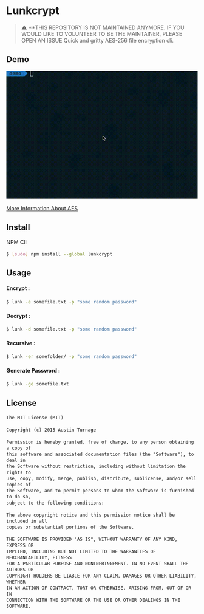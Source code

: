 # Lunkcrypt
> :warning: **THIS REPOSITORY IS NOT MAINTAINED ANYMORE. IF YOU WOULD LIKE TO VOLUNTEER TO BE THE MAINTAINER, PLEASE OPEN AN ISSUE
> Quick and gritty AES-256 file encryption cli.

## Demo
![Demo](https://raw.githubusercontent.com/wookiecooking/lunkcrypt/master/demo.gif)

[More Information About AES](http://en.wikipedia.org/wiki/Advanced_Encryption_Standard)

## Install

NPM Cli
```sh
$ [sudo] npm install --global lunkcrypt
```

## Usage

#### Encrypt :
```sh
$ lunk -e somefile.txt -p "some random password"
```

#### Decrypt :
```sh
$ lunk -d somefile.txt -p "some random password"
```

#### Recursive :
```sh
$ lunk -er somefolder/ -p "some random password"
```

#### Generate Password :
```sh
$ lunk -ge somefile.txt
```

## License

```
The MIT License (MIT)

Copyright (c) 2015 Austin Turnage

Permission is hereby granted, free of charge, to any person obtaining a copy of
this software and associated documentation files (the "Software"), to deal in
the Software without restriction, including without limitation the rights to
use, copy, modify, merge, publish, distribute, sublicense, and/or sell copies of
the Software, and to permit persons to whom the Software is furnished to do so,
subject to the following conditions:

The above copyright notice and this permission notice shall be included in all
copies or substantial portions of the Software.

THE SOFTWARE IS PROVIDED "AS IS", WITHOUT WARRANTY OF ANY KIND, EXPRESS OR
IMPLIED, INCLUDING BUT NOT LIMITED TO THE WARRANTIES OF MERCHANTABILITY, FITNESS
FOR A PARTICULAR PURPOSE AND NONINFRINGEMENT. IN NO EVENT SHALL THE AUTHORS OR
COPYRIGHT HOLDERS BE LIABLE FOR ANY CLAIM, DAMAGES OR OTHER LIABILITY, WHETHER
IN AN ACTION OF CONTRACT, TORT OR OTHERWISE, ARISING FROM, OUT OF OR IN
CONNECTION WITH THE SOFTWARE OR THE USE OR OTHER DEALINGS IN THE SOFTWARE.
```

